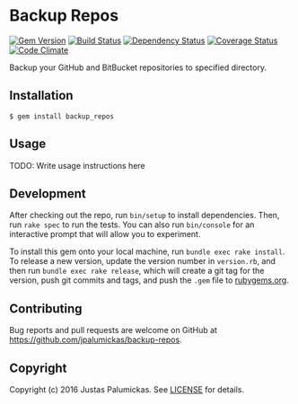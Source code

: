 # Backup Repos

[![Gem Version](https://img.shields.io/gem/v/backup_repos.svg?style=flat-square)][rubygems]
[![Build Status](https://img.shields.io/travis/jpalumickas/backup-repos.svg?style=flat-square)][travis]
[![Dependency Status](https://img.shields.io/gemnasium/jpalumickas/backup-repos.svg?style=flat-square)][gemnasium]
[![Coverage Status](https://img.shields.io/coveralls/jpalumickas/backup-repos.svg?branch=master&style=flat-square)][coveralls]
[![Code Climate](https://img.shields.io/codeclimate/github/jpalumickas/backup-repos.svg?style=flat-square)][codeclimate]


Backup your GitHub and BitBucket repositories to specified directory.

## Installation

```shell
$ gem install backup_repos
```

## Usage

TODO: Write usage instructions here

## Development

After checking out the repo, run `bin/setup` to install dependencies. Then, run `rake spec` to run the tests. You can also run `bin/console` for an interactive prompt that will allow you to experiment.

To install this gem onto your local machine, run `bundle exec rake install`. To release a new version, update the version number in `version.rb`, and then run `bundle exec rake release`, which will create a git tag for the version, push git commits and tags, and push the `.gem` file to [rubygems.org](https://rubygems.org).

## Contributing

Bug reports and pull requests are welcome on GitHub at https://github.com/jpalumickas/backup-repos.

## Copyright
Copyright (c) 2016 Justas Palumickas.
See [LICENSE][] for details.

[rubygems]: https://rubygems.org/gems/backup_repos
[travis]: http://travis-ci.org/jpalumickas/backup-repos
[gemnasium]: https://gemnasium.com/jpalumickas/backup-repos
[coveralls]: https://coveralls.io/r/jpalumickas/backup-repos
[codeclimate]: https://codeclimate.com/github/jpalumickas/backup-repos

[license]: LICENSE.md
